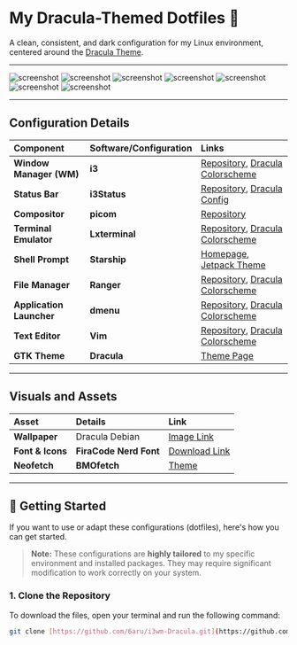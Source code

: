# My Dracula-Themed Dotfiles 🧛

A clean, consistent, and dark configuration for my Linux environment, centered around the [Dracula Theme](https://draculatheme.com/).

---
![screenshot](https://github.com/6aru/i3wm-Dracula/blob/main/assets/i3-Dracula%20Shots/Screenshot-20250930T111537.png)
![screenshot](https://github.com/6aru/i3wm-Dracula/blob/main/assets/i3-Dracula%20Shots/Screenshot-20250930T111558.png)
![screenshot](https://github.com/6aru/i3wm-Dracula/blob/main/assets/i3-Dracula%20Shots/Screenshot-20250930T112432.png)
![screenshot](https://github.com/6aru/i3wm-Dracula/blob/main/assets/i3-Dracula%20Shots/Screenshot-20250930T111639.png)
![screenshot](https://github.com/6aru/i3wm-Dracula/blob/main/assets/i3-Dracula%20Shots/Screenshot-20250930T111802.png)
![screenshot](https://github.com/6aru/i3wm-Dracula/blob/main/assets/i3-Dracula%20Shots/Screenshot-20250930T111959.png)
![screenshot](https://github.com/6aru/i3wm-Dracula/blob/main/assets/i3-Dracula%20Shots/Screenshot-20250930T112148.png)

---

## Configuration Details

| Component | Software/Configuration | Links |
| :--- | :--- | :--- |
| **Window Manager (WM)** | **i3** | [Repository](https://github.com/i3/i3), [Dracula Colorscheme](https://github.com/dracula/i3) |
| **Status Bar** | **i3Status** | [Repository](https://github.com/i3/i3status), [Dracula Config](https://github.com/dracula/i3/tree/master/.config/i3status) |
| **Compositor** | **picom** | [Repository](https://github.com/yshui/picom) |
| **Terminal Emulator** | **Lxterminal** | [Repository](https://github.com/lxde/lxterminal), [Dracula Colorscheme](https://github.com/dracula/lxterminal) |
| **Shell Prompt** | **Starship** | [Homepage](https://starship.rs/), [Jetpack Theme](https://starship.rs/presets/jetpack) |
| **File Manager** | **Ranger** | [Repository](https://github.com/ranger/ranger), [Dracula Colorscheme](https://draculatheme.com/ranger) |
| **Application Launcher** | **dmenu** | [Repository](https://github.com/stilvoid/dmenu), [Dracula Colorscheme](https://github.com/dracula/dmenu) |
| **Text Editor** | **Vim** | [Repository](https://github.com/vim/vim), [Dracula Colorscheme](https://draculatheme.com/vim) |
| **GTK Theme** | **Dracula** | [Theme Page](https://draculatheme.com/gtk) |

---

## Visuals and Assets

| Asset | Details | Link |
| :--- | :--- | :--- |
| **Wallpaper** | Dracula Debian | [Image Link](https://github.com/dracula/wallpaper/blob/master/first-collection/debian.png) |
| **Font & Icons** | **FiraCode Nerd Font** | [Download Link](https://github.com/ryanoasis/nerd-fonts/releases/download/v3.4.0/FiraCode.zip) |
| **Neofetch** | **BMOfetch** | [Theme](https://github.com/Chick2D/neofetch-themes?tab=readme-ov-file) |

---
## 🚀 Getting Started

If you want to use or adapt these configurations (dotfiles), here's how you can get started.

> **Note:** These configurations are **highly tailored** to my specific environment and installed packages. They may require significant modification to work correctly on your system.

### 1. Clone the Repository

To download the files, open your terminal and run the following command:

```bash
git clone [https://github.com/6aru/i3wm-Dracula.git](https://github.com/6aru/i3wm-Dracula.git)
